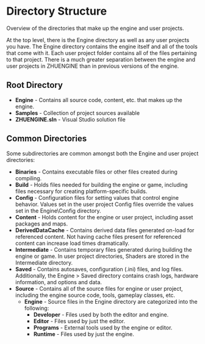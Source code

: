 # Directory Structure

Overview of the directories that make up the engine and user projects.

At the top level, there is the Engine directory as well as any user projects you have. The Engine directory contains the engine itself and all of the tools that come with it. Each user project folder contains all of the files pertaining to that project. There is a much greater separation between the engine and user projects in ZHUENGINE than in previous versions of the engine.

## Root Directory

* **Engine** - Contains all source code, content, etc. that makes up the engine.
* **Samples** - Collection of project sources available
* **ZHUENGINE.sln** - Visual Studio solution file

## Common Directories

Some subdirectories are common amongst both the Engine and user project directories:

* **Binaries** - Contains executable files or other files created during compiling.
* **Build** - Holds files needed for building the engine or game, including files necessary for creating platform-specific builds.
* **Config** - Configuration files for setting values that control engine behavior. Values set in the user project Config files override the values set in the Engine\Config directory.
* **Content** -  Holds content for the engine or user project, including asset packages and maps.
* **DerivedDataCache** - Contains derived data files generated on-load for referenced content. Not having cache files present for referenced content can increase load times dramatically.
* **Intermediate** - Contains temporary files generated during building the engine or game. In user project directories, Shaders are stored in the Intermediate directory.
* **Saved** - Contains autosaves, configuration (.ini) files, and log files. Additionally, the Engine > Saved directory contains crash logs, hardware information, and options and data.
* **Source** - Contains all of the source files for engine or user project, including the engine source code, tools, gameplay classes, etc.
  * **Engine** - Source files in the Engine directory are categorized into the following:
    * **Developer** - Files used by both the editor and engine.
    * **Editor** - Files used by just the editor.
    * **Programs** - External tools used by the engine or editor.
    * **Runtime** - Files used by just the engine.
